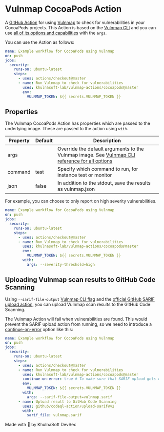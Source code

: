 # Vulnmap CocoaPods Action

A [GitHub Action](https://github.com/features/actions) for using [Vulnmap](https://khulnasoft.com/VulnmapGH) to check for
vulnerabilities in your CocoaPods projects. This Action is based on the [Vulnmap CLI][cli-gh] and you can use [all of its options and capabilities][cli-ref] with the `args`.


You can use the Action as follows:

```yaml
name: Example workflow for CocoaPods using Vulnmap
on: push
jobs:
  security:
    runs-on: ubuntu-latest
    steps:
      - uses: actions/checkout@master
      - name: Run Vulnmap to check for vulnerabilities
        uses: khulnasoft-lab/vulnmap-actions/cocoapods@master
        env:
          VULNMAP_TOKEN: ${{ secrets.VULNMAP_TOKEN }}
```

## Properties

The Vulnmap CocoaPods Action has properties which are passed to the underlying image. These are passed to the action using `with`.

| Property | Default | Description                                                                                         |
| -------- | ------- | --------------------------------------------------------------------------------------------------- |
| args     |         | Override the default arguments to the Vulnmap image. See [Vulnmap CLI reference for all options][cli-ref] |
| command  | test    | Specify which command to run, for instance test or monitor                                          |
| json     | false   | In addition to the stdout, save the results as vulnmap.json                                            |

For example, you can choose to only report on high severity vulnerabilities.

```yaml
name: Example workflow for CocoaPods using Vulnmap
on: push
jobs:
  security:
    runs-on: ubuntu-latest
    steps:
      - uses: actions/checkout@master
      - name: Run Vulnmap to check for vulnerabilities
        uses: khulnasoft-lab/vulnmap-actions/cocoapods@master
        env:
          VULNMAP_TOKEN: ${{ secrets.VULNMAP_TOKEN }}
        with:
          args: --severity-threshold=high
```

## Uploading Vulnmap scan results to GitHub Code Scanning

Using `--sarif-file-output` [Vulnmap CLI flag][cli-ref] and the [official GitHub SARIF upload action](https://docs.github.com/en/code-security/secure-coding/uploading-a-sarif-file-to-github), you can upload Vulnmap scan results to the GitHub Code Scanning.



The Vulnmap Action will fail when vulnerabilities are found. This would prevent the SARIF upload action from running, so we need to introduce a [continue-on-error](https://docs.github.com/en/actions/reference/workflow-syntax-for-github-actions#jobsjob_idstepscontinue-on-error) option like this:

```yaml
name: Example workflow for CocoaPods using Vulnmap
on: push
jobs:
  security:
    runs-on: ubuntu-latest
    steps:
      - uses: actions/checkout@master
      - name: Run Vulnmap to check for vulnerabilities
        uses: khulnasoft-lab/vulnmap-actions/cocoapods@master
        continue-on-error: true # To make sure that SARIF upload gets called
        env:
          VULNMAP_TOKEN: ${{ secrets.VULNMAP_TOKEN }}
        with:
          args: --sarif-file-output=vulnmap.sarif
      - name: Upload result to GitHub Code Scanning
        uses: github/codeql-action/upload-sarif@v2
        with:
          sarif_file: vulnmap.sarif
```

Made with 💜 by KhulnaSoft DevSec

[cli-gh]: https://github.com/khulnasoft-lab/vulnmap 'Vulnmap CLI'
[cli-ref]: https://docs.khulnasoft.com/vulnmap-cli/cli-reference 'Vulnmap CLI Reference documentation'
